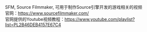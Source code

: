 SFM, Source Filmmaker, 可用于制作Source引擎开发的游戏相关的视频    
官网：https://www.sourcefilmmaker.com/  
官网提供的Youtube视频教程：https://www.youtube.com/playlist?list=PL2B46DEB4157E67C4  